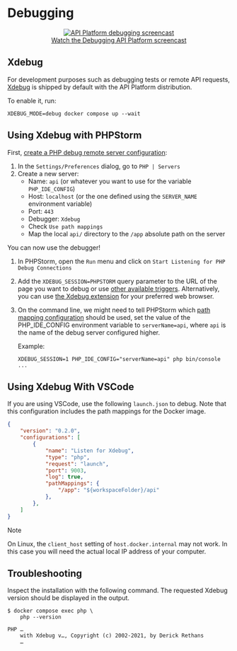 # Debugging

<p align="center" class="symfonycasts"><a href="https://symfonycasts.com/screencast/api-platform/profiler?cid=apip"><img src="/docs/distribution/images/symfonycasts-player.png" alt="API Platform debugging screencast"><br>Watch the Debugging API Platform screencast</a></p>

## Xdebug

For development purposes such as debugging tests or remote API requests,
[Xdebug](https://xdebug.org/) is shipped by default with the API Platform distribution.

To enable it, run:

```console
XDEBUG_MODE=debug docker compose up --wait
```

## Using Xdebug with PHPStorm

First, [create a PHP debug remote server configuration](https://www.jetbrains.com/help/phpstorm/creating-a-php-debug-server-configuration.html):

1. In the `Settings/Preferences` dialog, go to `PHP | Servers`
2. Create a new server:
   * Name: `api` (or whatever you want to use for the variable `PHP_IDE_CONFIG`)
   * Host: `localhost` (or the one defined using the `SERVER_NAME` environment variable)
   * Port: `443`
   * Debugger: `Xdebug`
   * Check `Use path mappings`
   * Map the local `api/` directory to the `/app` absolute path on the server

You can now use the debugger!

1. In PHPStorm, open the `Run` menu and click on `Start Listening for PHP Debug Connections`
2. Add the `XDEBUG_SESSION=PHPSTORM` query parameter to the URL of the page you want to debug or use [other available triggers](https://xdebug.org/docs/step_debug#activate_debugger).
   Alternatively, you can use [the Xdebug extension](https://xdebug.org/docs/step_debug#browser-extensions) for your preferred web browser.

3. On the command line, we might need to tell PHPStorm which [path mapping configuration](https://www.jetbrains.com/help/phpstorm/zero-configuration-debugging-cli.html#configure-path-mappings) should be used, set the value of the PHP_IDE_CONFIG environment variable to `serverName=api`, where `api` is the name of the debug server configured higher.

    Example:

    ```console
    XDEBUG_SESSION=1 PHP_IDE_CONFIG="serverName=api" php bin/console ...
    ```

## Using Xdebug With VSCode

If you are using VSCode, use the following `launch.json` to debug.
Note that this configuration includes the path mappings for the Docker image.

```json
{
    "version": "0.2.0",
    "configurations": [
        {
            "name": "Listen for Xdebug",
            "type": "php",
            "request": "launch",
            "port": 9003,
            "log": true,
            "pathMappings": {
                "/app": "${workspaceFolder}/api"
            },
        },
    ]
}
```

> [!NOTE]
>
> On Linux, the `client_host` setting of `host.docker.internal` may not work.
> In this case you will need the actual local IP address of your computer.

## Troubleshooting

Inspect the installation with the following command. The requested Xdebug
version should be displayed in the output.

```console
$ docker compose exec php \
    php --version

PHP …
    with Xdebug v…, Copyright (c) 2002-2021, by Derick Rethans
    …
```
